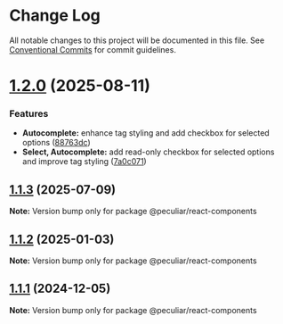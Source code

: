 # Change Log

All notable changes to this project will be documented in this file.
See [Conventional Commits](https://conventionalcommits.org) for commit guidelines.

# [1.2.0](https://github.com/PeculiarVentures/peculiar-ui/compare/@peculiar/react-components@1.1.3...@peculiar/react-components@1.2.0) (2025-08-11)


### Features

* **Autocomplete:** enhance tag styling and add checkbox for selected options ([88763dc](https://github.com/PeculiarVentures/peculiar-ui/commit/88763dc1bdcf62775a849bc6de75a9565eba8efc))
* **Select, Autocomplete:** add read-only checkbox for selected options and improve tag styling ([7a0c071](https://github.com/PeculiarVentures/peculiar-ui/commit/7a0c071df61a13eee6ecf610287d952cf9ba8dd9))





## [1.1.3](https://github.com/PeculiarVentures/peculiar-ui/compare/@peculiar/react-components@1.1.2...@peculiar/react-components@1.1.3) (2025-07-09)

**Note:** Version bump only for package @peculiar/react-components





## [1.1.2](https://github.com/PeculiarVentures/peculiar-ui/compare/@peculiar/react-components@1.1.1...@peculiar/react-components@1.1.2) (2025-01-03)

**Note:** Version bump only for package @peculiar/react-components





## [1.1.1](https://github.com/PeculiarVentures/peculiar-ui/compare/@peculiar/react-components@1.1.1-alpha.0...@peculiar/react-components@1.1.1) (2024-12-05)

**Note:** Version bump only for package @peculiar/react-components
